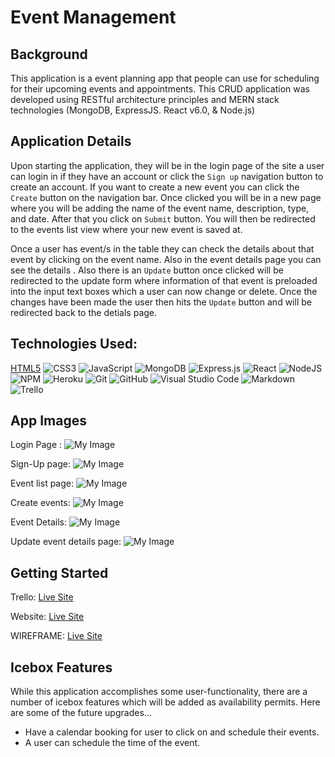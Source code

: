 # Event Management

## Background 
This application is a event planning app that people can use for scheduling for their upcoming events and appointments. This CRUD application was developed using RESTful architecture principles and MERN stack technologies (MongoDB, ExpressJS. React v6.0, & Node.js)

## Application Details 
Upon starting the application, they will be in the login page of the site a user can login in if they have an account or click the `Sign up` navigation button to create an account.
If you want to create a new event you can click the `Create` button on the navigation bar. Once clicked you will be in a new page where you will be adding the name of the event name, description, type, and date. After that you click on `Submit` button. You will then be redirected to the events list view where your new event is saved at.

Once a user has event/s in the table they can check the details about that event by clicking on the event name. Also in the event details page you can see the details . Also there is an `Update` button once clicked will be redirected to the update form where information of that event is preloaded into the input text boxes which a user can now change or delete. Once the changes have been made the user then hits the `Update` button and will be redirected back to the detials page.



## Technologies Used:
[HTML5](https://img.shields.io/badge/html5-%23E34F26.svg?style=for-the-badge&logo=html5&logoColor=white)
![CSS3](https://img.shields.io/badge/css3-%231572B6.svg?style=for-the-badge&logo=css3&logoColor=white)
![JavaScript](https://img.shields.io/badge/javascript-%23323330.svg?style=for-the-badge&logo=javascript&logoColor=%23F7DF1E)
![MongoDB](https://img.shields.io/badge/MongoDB-%234ea94b.svg?style=for-the-badge&logo=mongodb&logoColor=white)
![Express.js](https://img.shields.io/badge/express.js-%23404d59.svg?style=for-the-badge&logo=express&logoColor=%2361DAFB)
![React](https://img.shields.io/badge/react-%23404d59.svg?style=for-the-badge&logo=react&logoColor=%2361DAFB)
![NodeJS](https://img.shields.io/badge/node.js-6DA55F?style=for-the-badge&logo=node.js&logoColor=white)
![NPM](https://img.shields.io/badge/NPM-%23000000.svg?style=for-the-badge&logo=npm&logoColor=white)
![Heroku](https://img.shields.io/badge/heroku-%23430098.svg?style=for-the-badge&logo=heroku&logoColor=white)
![Git](https://img.shields.io/badge/git-%23F05033.svg?style=for-the-badge&logo=git&logoColor=white)
![GitHub](https://img.shields.io/badge/github-%23121011.svg?style=for-the-badge&logo=github&logoColor=white)
![Visual Studio Code](https://img.shields.io/badge/Visual%20Studio%20Code-0078d7.svg?style=for-the-badge&logo=visual-studio-code&logoColor=white)
![Markdown](https://img.shields.io/badge/markdown-%23000000.svg?style=for-the-badge&logo=markdown&logoColor=white)
![Trello](https://img.shields.io/badge/Trello-%23026AA7.svg?style=for-the-badge&logo=Trello&logoColor=white)



## App Images

Login Page : ![My Image](/event-management/static/images/Screenshot%202023-02-18%20at%2012.35.55%20AM.png)


Sign-Up page:
![My Image](/event-management/static/images/Screenshot%202023-02-18%20at%2012.32.45%20AM.png)

Event list page:
![My Image](/event-management/static/images/Screenshot%202023-02-18%20at%2012.37.24%20AM.png)


Create events:
![My Image](/event-management/static/images/Screenshot%202023-02-18%20at%2012.38.16%20AM.png)


Event Details:
![My Image](/event-management/static/images/Screenshot%202023-02-18%20at%2012.39.01%20AM.png)


Update event details page:
![My Image](/event-management/static/images/Screenshot%202023-02-18%20at%2012.40.00%20AM.png)




## Getting Started

Trello:
[Live Site](https://trello.com/b/bCExlnZn/event-management)

Website:
[Live Site]()

WIREFRAME:
[Live Site](https://app.diagrams.net/#G1IBXU4vuw696PzW8W7UJucM7qInzCZvXR)



## Icebox Features 
While this application accomplishes some user-functionality, there are a number of icebox features which will be added as availability permits. Here are some of the future upgrades...

- Have a calendar booking for user to click on and schedule their events.
- A user can schedule the time of the event.